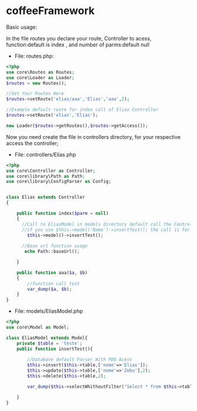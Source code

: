 # coffeeFramework
Basic usage:

In the file routes you declare your route, Controller to acess, function:default is index , and number of parms:default null  


* File: routes.php:


```php
<?php
use core\Routes as Routes;
use core\Loader as Loader;
$routes = new Routes();

//Set Your Routes Here
$routes->setRoute('elias/aaa','Elias','aaa',2);

//Example default route for index call of Elias Controller
$routes->setRoute('elias','Elias');

new Loader($routes->getRoutes(),$routes->getAccess());


```
Now you need create the file in controllers directory, for your respective access the controller;

* File: controllers/Elias.php

```php
<?php
use core\Controller as Controller;
use core\library\Path as Path;
use core\library\ConfigParser as Config;


class Elias extends Controller
{

    public function index($parm = null)
    {
      //Call to EliasModel in models directory default call the ControllerName+Model.
      //if you use $this->model('Name')->insertTest(); the call is for NameModel
        $this->model()->insertTest();
      
      //Base url function usage
       echo Path::baseUrl();

    }

    public function aaa($a, $b)
    {
        //function call test
        var_dump($a, $b);
    }
}


```


* File: models/EliasModel.php
```php
<?php
use core\Model as Model;

class EliasModel extends Model{
    private $table = 'teste';
    public function insertTest(){
        
        //Database default Parser With PDO Acess
        $this->insert($this->table,['nome'=>'Elias']);
        $this->update($this->table,['nome'=>'Zebu'],2);
        $this->delete($this->table,2);

        var_dump($this->selectWhithoutFilter("Select * from $this->table"));

    }
}
```
